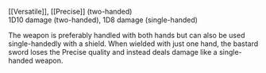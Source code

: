 [[Versatile]], [[Precise]] (two-handed)<br>1D10 damage (two-handed), 1D8 damage (single-handed)

The weapon is preferably handled with both hands but can also be used single-handedly with a shield. When wielded with just one hand, the bastard sword loses the Precise quality and instead deals damage like a single-handed weapon.